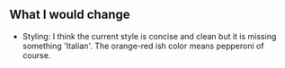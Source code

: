 ## What I would change

- Styling: I think the current style is concise and clean but it is missing something 'Italian'. The orange-red ish color means pepperoni of course.
